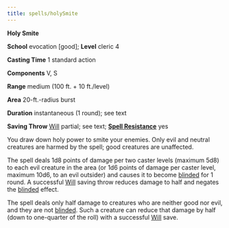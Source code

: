 ```yaml
---
title: spells/holySmite
---
```

 **Holy Smite**

**School** evocation [good]; **Level** cleric 4

**Casting Time** 1 standard action

**Components** V, S

**Range** medium (100 ft. + 10 ft./level)

**Area** 20-ft.-radius burst

**Duration** instantaneous (1 round); see text

**Saving Throw** [Will](../combat.md#_will) partial; see text; **[Spell Resistance](../glossary.md#_spell-resistance)** yes

You draw down holy power to smite your enemies. Only evil and neutral creatures are harmed by the spell; good creatures are unaffected.

The spell deals 1d8 points of damage per two caster levels (maximum 5d8) to each evil creature in the area (or 1d6 points of damage per caster level, maximum 10d6, to an evil outsider) and causes it to become [blinded](../glossary.md#_blinded) for 1 round. A successful [Will](../combat.md#_will) saving throw reduces damage to half and negates the [blinded](../glossary.md#_blinded) effect.

The spell deals only half damage to creatures who are neither good nor evil, and they are not [blinded](../glossary.md#_blinded). Such a creature can reduce that damage by half (down to one-quarter of the roll) with a successful [Will](../combat.md#_will) save.


